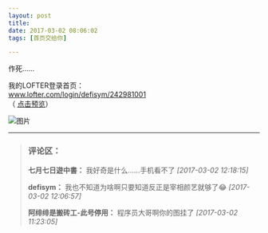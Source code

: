 ```yaml
---
layout: post
title: 
date: 2017-03-02 08:06:02
tags: [首页交给你]

---
```

作死……

我的LOFTER登录首页：  
www.lofter.com/login/defisym/242981001  
（ [点击预览](http://www.lofter.com/login/defisym/242981001?preview)）


![图片](images/_Lofter/6632135391491799308.jpg)


---
> ### 评论区：
>**七月七日遊中書：** 我好奇是什么……手机看不了  *[2017-03-02 12:18:15]*
>
>**defisym：** 我也不知道为啥啊只要知道反正是宰相颜艺就够了😂  *[2017-03-02 12:06:57]*
>
>**阿绯绯是搬砖工-此号停用：** 程序员大哥啊你的图挂了  *[2017-03-02 11:23:05]*
>
>